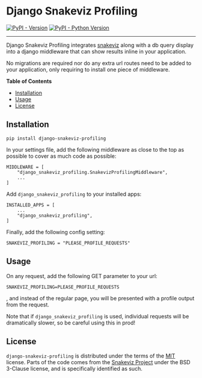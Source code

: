 # Django Snakeviz Profiling

[![PyPI - Version](https://img.shields.io/pypi/v/django-snakeviz-profiling.svg)](https://pypi.org/project/django-snakeviz-profiling)
[![PyPI - Python Version](https://img.shields.io/pypi/pyversions/django-snakeviz-profiling.svg)](https://pypi.org/project/django-snakeviz-profiling)

-----

Django Snakeviz Profiling integrates [snakeviz](https://pypi.org/project/snakeviz/)
along with a db query display into a django middleware that can show results inline in your application.

No migrations are required nor do any extra url routes need to be added to your application,
only requiring to install one piece of middleware.

**Table of Contents**

- [Installation](#installation)
- [Usage](#usage)
- [License](#license)

## Installation

```console
pip install django-snakeviz-profiling
```

In your settings file, add the following middleware as close to the top as
possible to cover as much code as possible:

    MIDDLEWARE = [
        "django_snakeviz_profiling.SnakevizProfilingMiddleware",
        ...
    ]

Add `django_snakeviz_profiling` to your installed apps:

    INSTALLED_APPS = [
        ...
        "django_snakeviz_profiling",
    ]

Finally, add the following config setting:

    SNAKEVIZ_PROFILING = "PLEASE_PROFILE_REQUESTS"

## Usage

On any request, add the following GET parameter to your url:

    SNAKEVIZ_PROFILING=PLEASE_PROFILE_REQUESTS

, and instead of the regular page, you will be presented with a profile output from the request.

Note that if `django_snakeviz_profiling` is used, individual requests will be dramatically slower,
so be careful using this in prod!

## License

`django-snakeviz-profiling` is distributed under the terms of the [MIT](https://spdx.org/licenses/MIT.html) license.
Parts of the code comes from the [Snakeviz Project](https://github.com/jiffyclub/snakeviz/) under
the BSD 3-Clause license, and is specifically identified as such.
